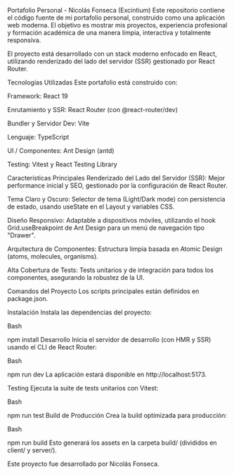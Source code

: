 Portafolio Personal - Nicolás Fonseca (Excintium)
Este repositorio contiene el código fuente de mi portafolio personal, construido como una aplicación web moderna. El objetivo es mostrar mis proyectos, experiencia profesional y formación académica de una manera limpia, interactiva y totalmente responsiva.

El proyecto está desarrollado con un stack moderno enfocado en React, utilizando renderizado del lado del servidor (SSR) gestionado por React Router.

Tecnologías Utilizadas
Este portafolio está construido con:

Framework: React 19

Enrutamiento y SSR: React Router (con @react-router/dev)

Bundler y Servidor Dev: Vite

Lenguaje: TypeScript

UI / Componentes: Ant Design (antd)

Testing: Vitest y React Testing Library

Características Principales
Renderizado del Lado del Servidor (SSR): Mejor performance inicial y SEO, gestionado por la configuración de React Router.

Tema Claro y Oscuro: Selector de tema (Light/Dark mode) con persistencia de estado, usando useState en el Layout y variables CSS.

Diseño Responsivo: Adaptable a dispositivos móviles, utilizando el hook Grid.useBreakpoint de Ant Design para un menú de navegación tipo "Drawer".

Arquitectura de Componentes: Estructura limpia basada en Atomic Design (atoms, molecules, organisms).

Alta Cobertura de Tests: Tests unitarios y de integración para todos los componentes, asegurando la robustez de la UI.

Comandos del Proyecto
Los scripts principales están definidos en package.json.

Instalación
Instala las dependencias del proyecto:

Bash

npm install
Desarrollo
Inicia el servidor de desarrollo (con HMR y SSR) usando el CLI de React Router:

Bash

npm run dev
La aplicación estará disponible en http://localhost:5173.

Testing
Ejecuta la suite de tests unitarios con Vitest:

Bash

npm run test
Build de Producción
Crea la build optimizada para producción:

Bash

npm run build
Esto generará los assets en la carpeta build/ (divididos en client/ y server/).

Este proyecto fue desarrollado por Nicolás Fonseca.